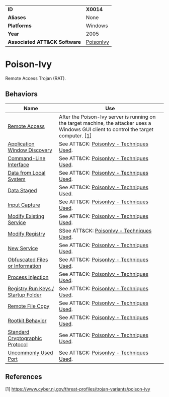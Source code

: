 |||
|---------|------------------------|
|**ID**|**X0014**|
|**Aliases**|None|
|**Platforms**|Windows|
|**Year**| 2005 |
|**Associated ATT&CK Software**|[PoisonIvy](https://attack.mitre.org/software/S0012/)|


Poison-Ivy
==========
Remote Access Trojan (RAT).

Behaviors
---------
|Name|Use|
|---------------------|-------------------------------------------------------|
|[Remote Access](../impact/remote-access.md)|After the Poison-Ivy server is running on the target machine, the attacker uses a Windows GUI client to control the target computer. [[1]](#1)|
|[Application Window Discovery](../discovery/app-window-discover.md)|See ATT&CK: [PoisonIvy - Techniques Used](https://attack.mitre.org/software/S0012/).|
|[Command-Line Interface](../execution/command-line.md)|See ATT&CK: [PoisonIvy - Techniques Used](https://attack.mitre.org/software/S0012/).|
|[Data from Local System](../collection/data-local-system.md)|See ATT&CK: [PoisonIvy - Techniques Used](https://attack.mitre.org/software/S0012/).|
|[Data Staged](../collection/data-staged.md)|See ATT&CK: [PoisonIvy - Techniques Used](https://attack.mitre.org/software/S0012/).|
|[Input Capture](../collection/input-capture.md)|See ATT&CK: [PoisonIvy - Techniques Used](https://attack.mitre.org/software/S0012/).|
|[Modify Existing Service](../persistence/modify-service.md)|See ATT&CK: [PoisonIvy - Techniques Used](https://attack.mitre.org/software/S0012/).|
|[Modify Registry](../defense-evasion/modify-reg.md)|SSee ATT&CK: [PoisonIvy - Techniques Used](https://attack.mitre.org/software/S0012/).|
|[New Service](../persistence/new-service.md)|See ATT&CK: [PoisonIvy - Techniques Used](https://attack.mitre.org/software/S0012/).|
|[Obfuscated Files or Information](../defense-evasion/obfuscate-files.md)|See ATT&CK: [PoisonIvy - Techniques Used](https://attack.mitre.org/software/S0012/).|
|[Process Injection](../defense-evasion/process-inject.md)|See ATT&CK: [PoisonIvy - Techniques Used](https://attack.mitre.org/software/S0012/).|
|[Registry Run Keys / Startup Folder](../persistence/registry-run-startup.md)|See ATT&CK: [PoisonIvy - Techniques Used](https://attack.mitre.org/software/S0012/).|
|[Remote File Copy](../command-and-control/remote-file-copy.md)|See ATT&CK: [PoisonIvy - Techniques Used](https://attack.mitre.org/software/S0012/).|
|[Rootkit Behavior](../defense-evasion/rootkit-behavior.md)|See ATT&CK: [PoisonIvy - Techniques Used](https://attack.mitre.org/software/S0012/).|
|[Standard Cryptographic Protocol](../command-and-control/std-crypto-protocol.md)|See ATT&CK: [PoisonIvy - Techniques Used](https://attack.mitre.org/software/S0012/).|
|[Uncommonly Used Port](../command-and-control/uncommon-port.md)|See ATT&CK: [PoisonIvy - Techniques Used](https://attack.mitre.org/software/S0012/).|

References
----------
<a name="1">[1]</a> https://www.cyber.nj.gov/threat-profiles/trojan-variants/poison-ivy
 